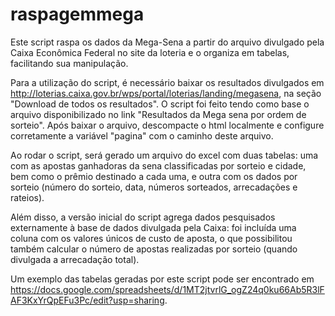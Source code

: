 # raspagemmega
Este script raspa os dados da Mega-Sena a partir do arquivo divulgado pela Caixa Econômica Federal no site da loteria e o organiza em tabelas, facilitando sua manipulação.

Para a utilização do script, é necessário baixar os resultados divulgados em http://loterias.caixa.gov.br/wps/portal/loterias/landing/megasena, na seção "Download de todos os resultados". O script foi feito tendo como base o arquivo disponibilizado no link "Resultados da Mega sena por ordem de sorteio". Após baixar o arquivo, descompacte o html localmente e configure corretamente a variável "pagina" com o caminho deste arquivo.

Ao rodar o script, será gerado um arquivo do excel com duas tabelas: uma com as apostas ganhadoras da sena classificadas por sorteio e cidade, bem como o prêmio destinado a cada uma, e outra com os dados por sorteio (número do sorteio, data, números sorteados, arrecadações e rateios).

Além disso, a versão inicial do script agrega dados pesquisados externamente à base de dados divulgada pela Caixa: foi incluída uma coluna com os valores únicos de custo de aposta, o que possibilitou também calcular o número de apostas realizadas por sorteio (quando divulgada a arrecadação total).

Um exemplo das tabelas geradas por este script pode ser encontrado em https://docs.google.com/spreadsheets/d/1MT2jtvrlG_ogZ24q0ku66Ab5R3lFAF3KxYrQpEFu3Pc/edit?usp=sharing.
